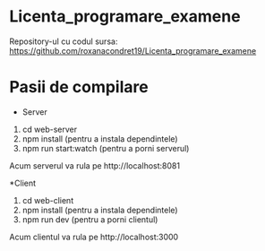 # Licenta_programare_examene

Repository-ul cu codul sursa: https://github.com/roxanacondret19/Licenta_programare_examene

# Pasii de compilare

* Server
1. cd web-server
2. npm install (pentru a instala dependintele)
3. npm run start:watch (pentru a porni serverul)

Acum serverul va rula pe http://localhost:8081

*Client
1. cd web-client
2. npm install (pentru a instala dependintele)
3. npm run dev (pentru a porni clientul)

Acum clientul va rula pe http://localhost:3000
